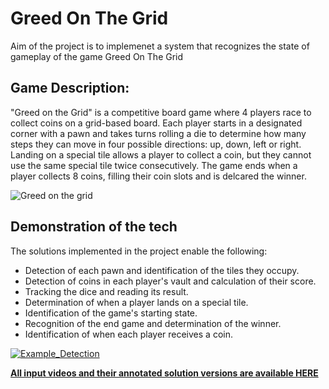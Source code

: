 # Greed On The Grid  
  
Aim of the project is to implemenet a system that recognizes the state of gameplay of the game Greed On The Grid  
  
## Game Description:

"Greed on the Grid" is a competitive board game where 4 players race to collect coins on a grid-based board. Each player starts in a designated corner with a pawn and takes turns rolling a die to determine how many steps they can move in four possible directions: up, down, left or right. Landing on a special tile allows a player to collect a coin, but they cannot use the same special tile twice consecutively. The game ends when a player collects 8 coins, filling their coin slots and is delcared the winner.

![Greed on the grid](https://github.com/user-attachments/assets/20e4b8ea-32c6-43db-8178-76259542c8df)

## Demonstration of the tech 

The solutions implemented in the project enable the following:
- Detection of each pawn and identification of the tiles they occupy.
- Detection of coins in each player's vault and calculation of their score.
- Tracking the dice and reading its result.
- Determination of when a player lands on a special tile.
- Identification of the game's starting state.
- Recognition of the end game and determination of the winner.
- Identification of when each player receives a coin.

[![Example_Detection](https://github.com/user-attachments/assets/4558a54a-64a6-4f1f-98c3-ca72695750b7)](https://www.youtube.com/watch?v=ajic3ltzIMQ)

[**All input videos and their annotated solution versions are available HERE**](https://drive.google.com/drive/folders/1lBf5EYJGK5CSHjvUxShPku2ZMk0WfpnD?usp=sharing)

